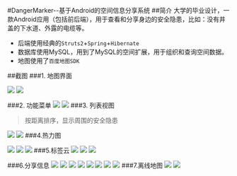 #DangerMarker--基于Android的空间信息分享系统
##简介
大学的毕业设计，一款Android应用（包括前后端），用于查看和分享身边的安全隐患，比如：没有井盖的下水道、外露的电缆等。

* 后端使用经典的`Struts2`+`Spring`+`Hibernate`
* 数据库使用MySQL，用到了MySQL的空间扩展，用于组织和查询空间数据。
* 地图使用了`百度地图SDK`

##截图
###1. 地图界面

![](运行截屏/1.png)
![](运行截屏/2.png)

###2. 功能菜单
![](运行截屏/3.png)
![](运行截屏/4.png)
###3. 列表视图
> 按距离排序，显示周围的安全隐患

![](运行截屏/6.png)
![](运行截屏/7.png)
###4.热力图

![](运行截屏/8.png)
![](运行截屏/9.png)
![](运行截屏/10.png)
###5.标签云
![](运行截屏/11.png)
![](运行截屏/12.png)
![](运行截屏/13.png)

###6.分享信息
![](运行截屏/14.png)
![](运行截屏/15.png)
![](运行截屏/16.png)
![](运行截屏/17.png)
![](运行截屏/18.png)
![](运行截屏/19.png)
![](运行截屏/20.png)
![](运行截屏/21.png)
###7.离线地图
![](运行截屏/22.png)
![](运行截屏/23.png)


